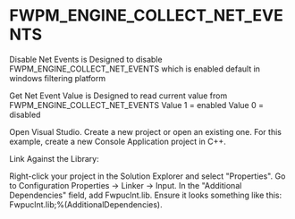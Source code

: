 # FWPM_ENGINE_COLLECT_NET_EVENTS

Disable Net Events is Designed to disable FWPM_ENGINE_COLLECT_NET_EVENTS which is enabled default in windows filtering platform

Get Net Event Value is Designed to read current value from FWPM_ENGINE_COLLECT_NET_EVENTS
Value 1 = enabled
Value 0 = disabled


Open Visual Studio.
Create a new project or open an existing one. For this example, create a new Console Application project in C++.


Link Against the Library:

Right-click your project in the Solution Explorer and select "Properties".
Go to Configuration Properties -> Linker -> Input.
In the "Additional Dependencies" field, add Fwpuclnt.lib. Ensure it looks something like this: Fwpuclnt.lib;%(AdditionalDependencies).

